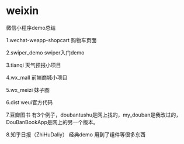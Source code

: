 # weixin
微信小程序demo总结

1.wechat-weapp-shopcart
购物车页面

2.swiper_demo
swiper入门demo

3.tianqi
天气预报小项目

4.wx_mall
前端商城小项目

5.wx_meizi
妹子图

6.dist
weui官方代码

7.豆瓣图书
有3个例子，doubantushu是网上找的，my_douban是我改过的，DouBanBookApp是网上的另一个版本。

8.知乎日报（ZhiHuDaliy）
经典demo  用到了组件等很多东西
